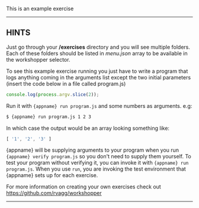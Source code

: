 This is an example exercise

----------------------------------------------------------------------
## HINTS

Just go through your __/exercises__ directory and you will see multiple folders. Each of these folders should be listed in _menu.json_ array to be available in the workshopper selector.

To see this example exercise running you just have to write a program that logs anything coming in the arguments list except the two initial parameters (insert the code below in a file called program.js)

```js
console.log(process.argv.slice(2));
```

Run it with  `{appname} run program.js` and some numbers as arguments. e.g:

```sh
$ {appname} run program.js 1 2 3
```

In which case the output would be an array looking something like:

```js
[ '1', '2', '3' ]
```

{appname} will be supplying arguments to your program when you run `{appname} verify program.js` so you don't need to supply them yourself. To test your program without verifying it, you can invoke it with `{appname} run program.js`. When you use `run`, you are invoking the test environment that {appname} sets up for each exercise.

For more information on creating your own exercises check out https://github.com/rvagg/workshopper

----------------------------------------------------------------------

